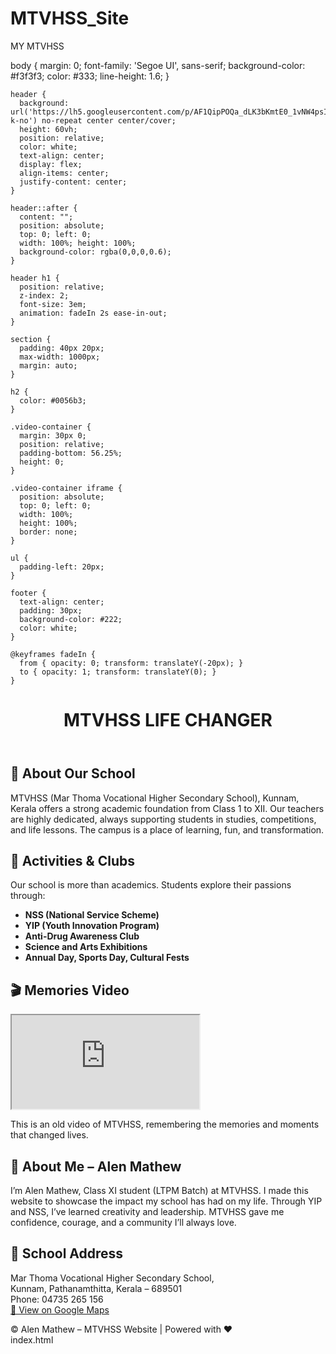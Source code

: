 # MTVHSS_Site
MY MTVHSS 

<html lang="en">
<head>
  <body style="background-image: url('https://chat.openai.com/c/mnt/data/A_digital_photograph_with_overlaid_text_captures_M.png'); background-size: cover; background-position: center;">
    body {
      margin: 0;
      font-family: 'Segoe UI', sans-serif;
      background-color: #f3f3f3;
      color: #333;
      line-height: 1.6;
    }

    header {
      background: url('https://lh5.googleusercontent.com/p/AF1QipPOQa_dLK3bKmtE0_1vNW4psISAS93QJ4bzz4rO=w1080-k-no') no-repeat center center/cover;
      height: 60vh;
      position: relative;
      color: white;
      text-align: center;
      display: flex;
      align-items: center;
      justify-content: center;
    }

    header::after {
      content: "";
      position: absolute;
      top: 0; left: 0;
      width: 100%; height: 100%;
      background-color: rgba(0,0,0,0.6);
    }

    header h1 {
      position: relative;
      z-index: 2;
      font-size: 3em;
      animation: fadeIn 2s ease-in-out;
    }

    section {
      padding: 40px 20px;
      max-width: 1000px;
      margin: auto;
    }

    h2 {
      color: #0056b3;
    }

    .video-container {
      margin: 30px 0;
      position: relative;
      padding-bottom: 56.25%;
      height: 0;
    }

    .video-container iframe {
      position: absolute;
      top: 0; left: 0;
      width: 100%;
      height: 100%;
      border: none;
    }

    ul {
      padding-left: 20px;
    }

    footer {
      text-align: center;
      padding: 30px;
      background-color: #222;
      color: white;
    }

    @keyframes fadeIn {
      from { opacity: 0; transform: translateY(-20px); }
      to { opacity: 1; transform: translateY(0); }
    }
  </style>
</head>
<body>

  <header>
    <h1>MTVHSS LIFE CHANGER</h1>
  </header>

  <section>
    <h2>🏫 About Our School</h2>
    <p>MTVHSS (Mar Thoma Vocational Higher Secondary School), Kunnam, Kerala offers a strong academic foundation from Class 1 to XII.
    Our teachers are highly dedicated, always supporting students in studies, competitions, and life lessons. The campus is a place of learning, fun, and transformation.</p>
  </section>

  <section>
    <h2>🚀 Activities & Clubs</h2>
    <p>Our school is more than academics. Students explore their passions through:</p>
    <ul>
      <li><strong>NSS (National Service Scheme)</strong></li>
      <li><strong>YIP (Youth Innovation Program)</strong></li>
      <li><strong>Anti-Drug Awareness Club</strong></li>
      <li><strong>Science and Arts Exhibitions</strong></li>
      <li><strong>Annual Day, Sports Day, Cultural Fests</strong></li>
    </ul>
  </section>

  <section>
    <h2>🎬 Memories Video</h2>
    <div class="video-container">
      <iframe src="https://www.youtube.com/embed/Sug1rXRE9OY" allowfullscreen></iframe>
    </div>
    <p>This is an old video of MTVHSS, remembering the memories and moments that changed lives.</p>
  </section>

  <section>
    <h2>👦 About Me – Alen Mathew</h2>
    <p>I’m Alen Mathew, Class XI student (LTPM Batch) at MTVHSS. I made this website to showcase the impact my school has had on my life.  
    Through YIP and NSS, I’ve learned creativity and leadership. MTVHSS gave me confidence, courage, and a community I’ll always love.</p>
  </section>

  <section>
    <h2>📍 School Address</h2>
    <p>
      Mar Thoma Vocational Higher Secondary School,<br>
      Kunnam, Pathanamthitta, Kerala – 689501<br>
      Phone: 04735 265 156<br>
      <a href="https://maps.google.com/?cid=13511375490104979390&entry=gps" target="_blank">📍 View on Google Maps</a>
    </p>
  </section>

  <footer>
    © Alen Mathew – MTVHSS Website | Powered with ❤️
  </footer>

</body>
</html>
index.html

